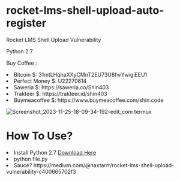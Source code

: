 # rocket-lms-shell-upload-auto-register

<p>Rocket LMS Shell Upload Vulnerability</p>
Python 2.7

Buy Coffee :
<li>Bitcoin $: 31mtLHqhaXXyCMnT2EU73U8fwYwigiEEU1</li>
<li>Perfect Money $: U22270614</li>
<li>Saweria $: https://saweria.co/Shin403</li>
<li>Trakteer $: https://trakteer.id/shin403</li>
<li>Buymeacoffee $: https://www.buymeacoffee.com/shin.code</li>

![Screenshot_2023-11-25-18-09-34-192-edit_com termux](https://github.com/Jenderal92/wp-def/assets/59664965/0ea5db82-a1f3-4bcb-8a6f-5feb655ba245)


# How To Use?

<li>Install Python 2.7 <a href="https://www.python.org/ftp/python/2.7.17/python-2.7.17.amd64.msi"> Download Here</a></li>
<li>python file.py</li>
<li>Sauce? https://medium.com/@naxtarrr/rocket-lms-shell-upload-vulnerability-c400665702f3</li>
